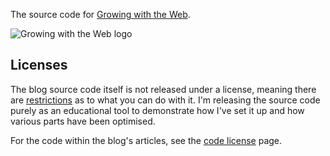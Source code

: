 The source code for [Growing with the Web][1].

![Growing with the Web logo](http://www.growingwiththeweb.com/images/general/logo.png)

  [1]: http://www.growingwiththeweb.com/

## Licenses

The blog source code itself is not released under a license, meaning there are [restrictions][1] as to what you can do with it. I'm releasing the source code purely as an educational tool to demonstrate how I've set it up and how various parts have been optimised.

For the code within the blog's articles, see the [code license][2] page.



  [1]: http://choosealicense.com/no-license/
  [2]: http://www.growingwiththeweb.com/p/code-license.html
